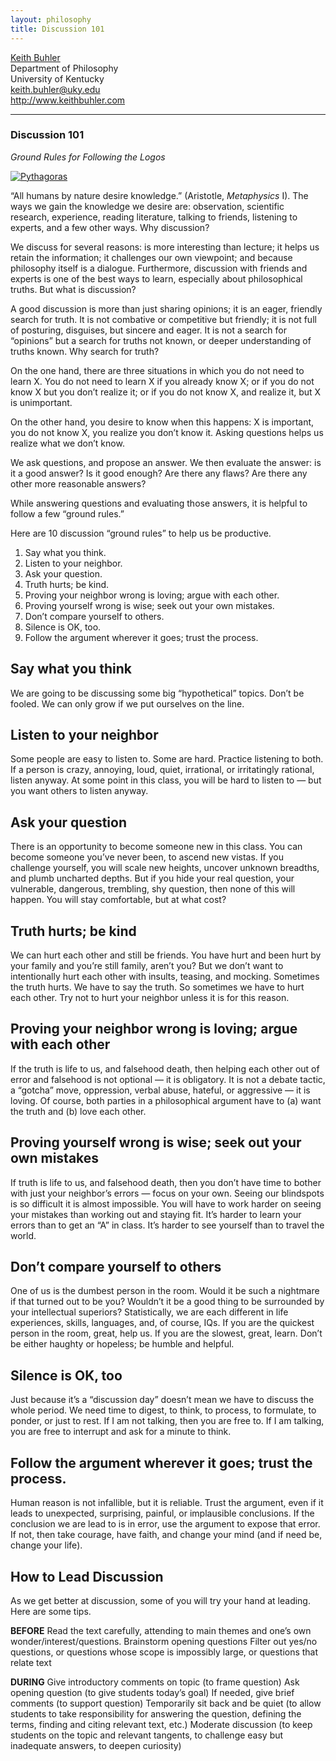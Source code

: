 ```yaml
---
layout: philosophy
title: Discussion 101
---
```


[Keith Buhler](http://keithbuhler.github.io)  
Department of Philosophy  
University of Kentucky  
keith.buhler@uky.edu  
http://www.keithbuhler.com  

----

### Discussion 101

*Ground Rules for Following the Logos*


<a href="https://en.wikipedia.org/wiki/Pythagoras"><img src="http://www.famous-mathematicians.com/images/pythagoras.jpg" class="w3-border w3-padding-4 w3-padding-tiny" alt="Pythagoras"></a>

</center>


“All humans by nature desire knowledge.” (Aristotle, *Metaphysics* I). The ways we gain the knowledge we desire are: observation, scientific research, experience, reading literature, talking to friends, listening to experts, and a few other ways. Why discussion? 

We discuss for several reasons:  is more interesting than lecture; it helps us retain the information; it challenges our own viewpoint; and because philosophy itself is a dialogue. Furthermore, discussion with friends and experts is one of the best ways to learn, especially about philosophical truths. But what is discussion? 

A good discussion is more than just sharing opinions; it is an eager, friendly search for truth. It is not combative or competitive but friendly; it is not full of posturing, disguises, but sincere and eager. It is not a search for “opinions” but a search for truths not known, or deeper understanding of truths known. Why search for truth? 

On the one hand, there are three situations in which you do not need to learn X. You do not need to learn X if you already know X; or if you do not know X but you don’t realize it; or if you do not know  X, and realize it, but X is unimportant. 

On the other hand, you desire to know when this happens: X is important, you do not know X, you realize you don’t know it. Asking questions helps us realize what we don’t know. 

We ask questions, and propose an answer. We then evaluate the answer: is it a good answer? Is it good enough? Are there any flaws? Are there any other more reasonable answers? 

While answering questions and evaluating those answers, it is helpful to follow a few “ground rules.” 

Here are 10 discussion “ground rules” to help us be productive.

1. Say what you think.
2. Listen to your neighbor.
3. Ask your question.
4. Truth hurts; be kind.
5. Proving your neighbor wrong is loving; argue with each other.
6. Proving yourself wrong is wise; seek out your own mistakes.
7. Don’t compare yourself to others.
8. Silence is OK, too.
9. Follow the argument wherever it goes; trust the process.


## Say what you think

We are going to be discussing some big “hypothetical” topics. Don’t be fooled. We can only grow if we put ourselves on the line. 

## Listen to your neighbor

Some people are easy to listen to. Some are hard. Practice listening to both. If a person is crazy, annoying, loud, quiet, irrational, or irritatingly rational, listen anyway. At some point in this class, you will be hard to listen to — but you want others to listen anyway. 

## Ask your question

There is an opportunity to become someone new in this class. You can become someone you’ve never been, to ascend new vistas. If you challenge yourself, you will scale new heights, uncover unknown breadths, and plumb uncharted depths. But if you hide your real question, your vulnerable, dangerous, trembling, shy question, then none of this will happen. You will stay comfortable, but at what cost? 

## Truth hurts; be kind

We can hurt each other and still be friends. You have hurt and been hurt by your family and you’re still family, aren’t you? But we don’t want to intentionally hurt each other with insults, teasing, and mocking. Sometimes the truth hurts. We have to say the truth. So sometimes we have to hurt each other. Try not to hurt your neighbor unless it is for this reason. 

## Proving your neighbor wrong is loving; argue with each other

If the truth is life to us, and falsehood death, then helping each other out of error and falsehood is not optional — it is obligatory. It is not a debate tactic, a “gotcha” move, oppression, verbal abuse, hateful, or aggressive — it is loving. Of course, both parties in a philosophical argument have to (a) want the truth and (b) love each other.

## Proving yourself wrong is wise; seek out your own mistakes

If truth is life to us, and falsehood death, then you don’t have time to bother with just your neighbor’s errors — focus on your own. Seeing our blindspots is so difficult it is almost impossible. You will have to work harder on seeing your mistakes than working out and staying fit. It’s harder to learn your errors than to get an “A” in class. It’s harder to see yourself than to travel the world. 

## Don’t compare yourself to others

One of us is the dumbest person in the room. Would it be such a nightmare if that turned out to be you? Wouldn’t it be a good thing to be surrounded by your intellectual superiors? Statistically, we are each different in life experiences, skills, languages, and, of course, IQs. If you are the quickest person in the room, great, help us. If you are the slowest, great, learn. Don’t be either haughty or hopeless; be humble and helpful. 

## Silence is OK, too

Just because it’s a “discussion day” doesn’t mean we have to discuss the whole period. We need time to digest, to think, to process, to formulate, to ponder, or just to rest. If I am not talking, then you are free to. If I am talking, you are free to interrupt and ask for a minute to think. 

## Follow the argument wherever it goes; trust the process.  

Human reason is not infallible, but it is reliable. Trust the argument, even if it leads to unexpected, surprising, painful, or implausible conclusions. If the conclusion we are lead to is in error, use the argument to expose that error. If not, then take courage, have faith, and change your mind (and if need be, change your life). 


## How to Lead Discussion

As we get better at discussion, some of  you will try your hand at leading. Here are some tips. 

**BEFORE**
Read the text carefully, attending to main themes and one’s own wonder/interest/questions.
Brainstorm opening questions
Filter out yes/no questions, or questions whose scope is impossibly large, or questions that relate text

**DURING**
Give introductory comments on topic (to frame question)
Ask opening question (to give students today’s goal)
If needed, give brief comments (to support question)
Temporarily sit back and be quiet (to allow students to take responsibility for answering the question, defining the terms, finding and citing relevant text, etc.)
Moderate discussion (to keep students on the topic and relevant tangents, to challenge easy but inadequate answers, to deepen curiosity)
